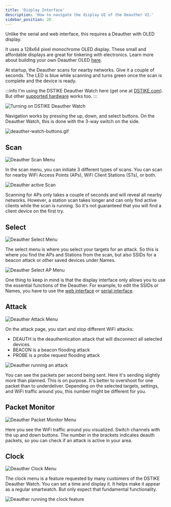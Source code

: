 ```yaml
---
title: 'Display Interface'
description: 'How to navigate the display UI of the Deauther V2.'
sidebar_position: 20
---
```


Unlike the serial and web interface, this requires a Deauther with OLED display. 

It uses a 128x64 pixel monochrome OLED display. These small and affordable displays are great for tinkering with electronics. Learn more about building your own Deauther OLED [here](/docs/diy/display-setup).

At startup, the Deauther scans for nearby networks. Give it a couple of seconds. The LED is blue while scanning and turns green once the scan is complete and the device is ready.

:::info
I'm using the DSTIKE Deauther Watch here (get one at [DSTIKE.com](https://dstike.com/collections/all/deauther#MainContent)). But other [supported hardware](/docs/diy/supported-devices) works too.
:::

![Turning on DSTIKE Deauther Watch](/img/usage/watch1.gif)

Navigation works by pressing the up, down, and select buttons. On the Deauther Watch, this is done with the 3-way switch on the side.

![deauther-watch-buttons.gif](/img/usage/watch2.gif)

## Scan

![Deauther Scan Menu](/img/usage/watch3.jpg)

In the scan menu, you can initiate 3 different types of scans. You can scan for nearby WiFi Access Points (APs), WiFi Client Stations (STs), or both.

![Deauther active Scan](/img/usage/watch4.jpg)

Scanning for APs only takes a couple of seconds and will reveal all nearby networks. However, a station scan takes longer and can only find active clients while the scan is running. So it's not guaranteed that you will find a client device on the first try.

## Select

![Deauther Select Menu](/img/usage/watch5.jpg)

The select menu is where you select your targets for an attack. So this is where you find the APs and Stations from the scan, but also SSIDs for a beacon attack or other saved devices under Names.

![Deauther Select AP Menu](/img/usage/watch6.jpg)

One thing to keep in mind is that the display interface only allows you to use the essential functions of the Deauther. For example, to edit the SSIDs or Names,  you have to use the [web interface](https://blog.spacehuhn.com/deauther-web-interface/) or [serial interface](https://blog.spacehuhn.com/deauther-serial-interface/).

## Attack

![Deauther Attack Menu](/img/usage/watch7.jpg)

On the attack page, you start and stop different WiFi attacks:

- DEAUTH is the deauthentication attack that will disconnect all selected devices. 
- BEACON is a beacon flooding attack
- PROBE is a probe request flooding attack

![Deauther running an attack](/img/usage/watch8.jpg)

You can see the packets per second being sent. Here it's sending slightly more than planned. This is on purpose. It's better to overshoot for one packet than to underdeliver. Depending on the selected targets, settings, and WiFi traffic around you, this number might be different for you.

## Packet Monitor

![Deauther Packet Monitor Menu](/img/usage/watch9.jpg)

Here you see the WiFi traffic around you visualized. Switch channels with the up and down buttons. The number in the brackets indicates deauth packets, so you can check if an attack is active in your area.

## Clock

![Deauther Clock Menu](/img/usage/watch10.jpg)

The clock menu is a feature requested by many customers of the DSTIKE Deauther Watch. You can set a time and display it. It helps make it appear as a regular smartwatch. But only expect that fundamental functionality.

![Deauther running the clock feature](/img/usage/watch11.jpg)
